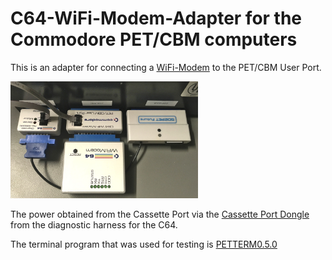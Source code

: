 # C64-WiFi-Modem-Adapter for the Commodore PET/CBM computers
This is an adapter for connecting a <a href="https://github.com/svenpetersen1965/C64-WiFi-Modem-User-Port">WiFi-Modem</a> to the PET/CBM User Port.

<img src="https://github.com/svenpetersen1965/C64-WiFi-Modem-Adapter-for-PET-CBM/blob/main/Rev.%200/Pictures/8436_Setup.JPG" width="300" alt="WiFi-modem on CBM8032">

The power obtained from the Cassette Port via the <a href="https://github.com/svenpetersen1965/C64-Diagnostic-Rev.-586220-Harness/tree/master/Diag586220_Harness/Diag586220_Cassette_Port">Cassette Port Dongle</a> from the diagnostic harness for the C64.

The terminal program that was used for testing is <a href="https://github.com/ChartreuseK/PETTERM/releases">PETTERM0.5.0</a>


